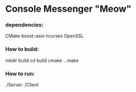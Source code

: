 # Console Messenger "Meow"

### dependencies:

CMake
boost::asio
ncurses
OpenSSL

### How to build:

mkdir build
cd build
cmake ..
make

### How to run:

./Server <port>
./Client <server-ip> <server-port>
